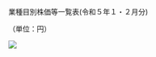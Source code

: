 業種目別株価等一覧表(令和５年１・２月分)

（単位：円）

![](https://www.nta.go.jp/tmp/1ef85d80-2fd0-411d-b60c-6f6f5d02143c/images/b7426698d0a9b2b6f182abdc1728f600a22fde4d7d7c96f8f32e4295398b6a36.jpg)